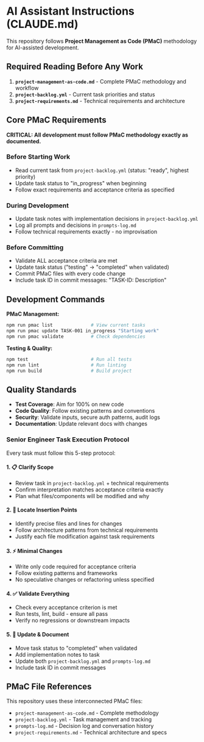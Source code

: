 # AI Assistant Instructions (CLAUDE.md)

This repository follows **Project Management as Code (PMaC)** methodology for AI-assisted development.

## Required Reading Before Any Work

1. **`project-management-as-code.md`** - Complete PMaC methodology and workflow
2. **`project-backlog.yml`** - Current task priorities and status  
3. **`project-requirements.md`** - Technical requirements and architecture

## Core PMaC Requirements

**CRITICAL: All development must follow PMaC methodology exactly as documented.**

### Before Starting Work
- Read current task from `project-backlog.yml` (status: "ready", highest priority)
- Update task status to "in_progress" when beginning
- Follow exact requirements and acceptance criteria as specified

### During Development  
- Update task notes with implementation decisions in `project-backlog.yml`
- Log all prompts and decisions in `prompts-log.md`
- Follow technical requirements exactly - no improvisation

### Before Committing
- Validate ALL acceptance criteria are met
- Update task status ("testing" → "completed" when validated)  
- Commit PMaC files with every code change
- Include task ID in commit messages: "TASK-ID: Description"

## Development Commands

**PMaC Management:**
```bash
npm run pmac list              # View current tasks
npm run pmac update TASK-001 in_progress "Starting work"
npm run pmac validate          # Check dependencies
```

**Testing & Quality:**
```bash
npm test                       # Run all tests
npm run lint                   # Run linting  
npm run build                  # Build project
```

## Quality Standards

- **Test Coverage**: Aim for 100% on new code
- **Code Quality**: Follow existing patterns and conventions
- **Security**: Validate inputs, secure auth patterns, audit logs
- **Documentation**: Update relevant docs with changes

### Senior Engineer Task Execution Protocol

Every task must follow this 5-step protocol:

#### 1. 📋 Clarify Scope
- Review task in `project-backlog.yml` + technical requirements
- Confirm interpretation matches acceptance criteria exactly
- Plan what files/components will be modified and why

#### 2. 🎯 Locate Insertion Points  
- Identify precise files and lines for changes
- Follow architecture patterns from technical requirements
- Justify each file modification against task requirements

#### 3. ⚡ Minimal Changes
- Write only code required for acceptance criteria
- Follow existing patterns and frameworks
- No speculative changes or refactoring unless specified

#### 4. ✅ Validate Everything
- Check every acceptance criterion is met
- Run tests, lint, build - ensure all pass
- Verify no regressions or downstream impacts

#### 5. 📝 Update & Document
- Move task status to "completed" when validated
- Add implementation notes to task
- Update both `project-backlog.yml` and `prompts-log.md`
- Include task ID in commit messages

## PMaC File References

This repository uses these interconnected PMaC files:
- `project-management-as-code.md` - Complete methodology
- `project-backlog.yml` - Task management and tracking
- `prompts-log.md` - Decision log and conversation history  
- `project-requirements.md` - Technical architecture and specs
